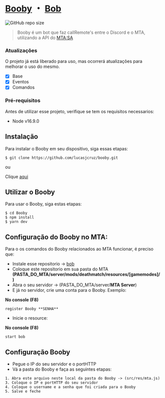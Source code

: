# [Booby](https://github.com/lucasjcruz/booby) ・ [Bob](https://github.com/lucasjcruz/bob/)

<!---Esses são exemplos. Veja https://shields.io para outras pessoas ou para personalizar este conjunto de escudos. Você pode querer incluir dependências, status do projeto e informações de licença aqui--->

![GitHub repo size](https://img.shields.io/github/repo-size/lucasjcruz/booby?style=for-the-badge)


> Booby é um bot que faz callRemote's entre o Discord e o MTA, utilizando a API do [MTA:SA](https://multitheftauto.com)
### Atualizações

O projeto já está liberado para uso, mas ocorrerá atualizações para melhorar o uso do mesmo.

- [x] Base
- [x] Eventos
- [x] Comandos

### Pré-requisitos

Antes de utilizar esse projeto, verifique se tem os requisitos necessarios:

* Node v16.9.0

## Instalação 

Para instalar o Booby em seu dispositivo, siga essas etapas:

```
$ git clone https://github.com/lucasjcruz/booby.git
```
ou

Clique [aqui](https://github.com/lucasjcruz/booby/archive/refs/heads/main.zip)

## Utilizar o Booby

Para usar o Booby, siga estas etapas:

```
$ cd Booby
$ npm install
$ yarn dev
```

## Configuração do Booby no MTA:

Para o os comandos do Booby relacionados ao MTA funcionar, é preciso que:

- Instale esse repositorio -> [bob](https://github.com/lucasjcruz/bob/)
- Coloque este repositorio em sua pasta do MTA **(PASTA_DO_MTA/server/mods/deathmatch/resources/[gamemodes]/)**
- Abra o seu servidor -> (PASTA_DO_MTA/server/**MTA Server**)
- E já no servidor, crie uma conta para o Booby. Exemplo:

**No console (F8)**
```
register Booby **SENHA**
```
- Inicie o resource:

**No console (F8)**
```
start bob
```

## Configuração Booby

- Pegue o IP do seu servidor e o portHTTP
- Vá a pasta do Booby e faça as seguintes etapas:

```
1. Abra este arquivo neste local da pasta do Booby -> (src/res/mta.js)
3. Coloque o IP e portHTTP do seu servidor
4. Coloque o username e a senha que foi criada para o Booby
5. Salve e feche
```
